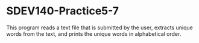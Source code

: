 # SDEV140-Practice5-7
 
This program reads a text file that is submitted by the user, extracts unique words from the text, and prints the unique words in alphabetical order. 
